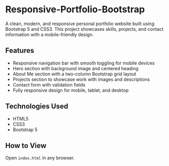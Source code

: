 # Responsive-Portfolio-Bootstrap

A clean, modern, and responsive personal portfolio website built using Bootstrap 5 and CSS3. This project showcases skills, projects, and contact information with a mobile-friendly design.

## Features

- Responsive navigation bar with smooth toggling for mobile devices
- Hero section with background image and centered heading
- About Me section with a two-column Bootstrap grid layout
- Projects section to showcase work with images and descriptions
- Contact form with validation fields
- Fully responsive design for mobile, tablet, and desktop

## Technologies Used

- HTML5
- CSS3
- Bootstrap 5

  
## How to View
Open `index.html` in any browser.
